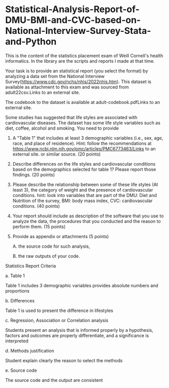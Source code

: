 # Statistical-Analysis-Report-of-DMU-BMI-and-CVC-based-on-National-Interview-Survey-Stata-and-Python
This is the content of the statistics placement exam of Weill Cornell's health informatics. In the library are the scripts and reports I made at that time.

Your task is to provide an statistical report (you select the format) by analyzing a data set from the National Interview Survey(https://www.cdc.gov/nchs/nhis/2022nhis.htm). This dataset is available  as attachment to this exam and was sourced  from adult22csv.Links to an external site.

The codebook to the dataset is available at adult-codebook.pdfLinks to an external site. 

Some studies has suggested that life styles are associated with cardiovascular diseases. The dataset has some life style variables such as diet, coffee, alcohol and smoking.  You need to provide

1. A "Table 1"  that includes at least 3 demographic variables (i.e., sex, age, race, and place of residence).  Hint: follow the recommendations at https://www.ncbi.nlm.nih.gov/pmc/articles/PMC6773463/Links to an external site. or similar source.  (20 points)

2. Describe differences on the life styles and cardiovascular conditions based on the demographics selected for table 1? Please report those findings. (20 points)

3. Please describe the relationship between some of these life styles (At least 3), the  category of weight and the presence of cardiovascular conditions. hint:  look into variables that are part of the DMU: Diet and Nutrition of the survey, BMI: body mass index, CVC: cardiovascular conditions.  (40 points)

4. Your report should include as description of the software that you use to analyze the data, the procedures that you conducted and the reason to perform them. (15 points)

5. Provide as appendix or attachments (5 points)
   
   A. the source code for such analysis,

   B. the raw outputs of your code.
   

Statistics Report Criteria

a. Table 1

   Table 1 includes 3 demographic variables provides absolute numbers and proportions

b. Differences

   Table 1 is used to present the difference in lifestyles

c. Regression, Association or Correlation analysis

   Students present an analysis that is informed properly by a hypothesis, factors and outcomes are properly differentiate, and a significance is interpreted

d. Methods justification

   Student explain clearly the reason to select the methods

e. Source code

   The source code and the output are consistent
